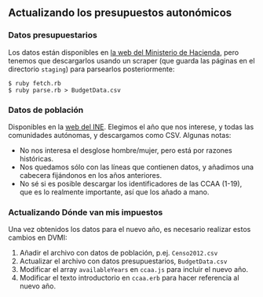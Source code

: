 ## Actualizando los presupuestos autonómicos

### Datos presupuestarios

Los datos están disponibles en [la web del Ministerio de Hacienda][1], pero tenemos que descargarlos usando un scraper (que guarda las páginas en el directorio `staging`) para parsearlos posteriormente:

    $ ruby fetch.rb
    $ ruby parse.rb > BudgetData.csv

[1]: http://serviciosweb.meh.es/apps/publicacionpresupuestos/aspx/inicio.aspx

### Datos de población

Disponibles en la [web del INE][1]. Elegimos el año que nos interese, y todas las comunidades autónomas, y descargamos como CSV. Algunas notas:

 * No nos interesa el desglose hombre/mujer, pero está por razones históricas.
 * Nos quedamos sólo con las líneas que contienen datos, y añadimos una cabecera fijándonos en los años anteriores.
 * No sé si es posible descargar los identificadores de las CCAA (1-19), que es lo realmente importante, así que los añado a mano.

[1]: http://www.ine.es/jaxiBD/tabla.do?per=12&type=db&divi=DPOP&idtab=1

### Actualizando Dónde van mis impuestos

Una vez obtenidos los datos para el nuevo año, es necesario realizar estos cambios en DVMI:

1. Añadir el archivo con datos de población, p.ej. `Censo2012.csv`
2. Actualizar el archivo con datos presupuestarios, `BudgetData.csv`
3. Modificar el array `availableYears` en `ccaa.js` para incluir el nuevo año.
4. Modificar el texto introductorio en `ccaa.erb` para hacer referencia al nuevo año.